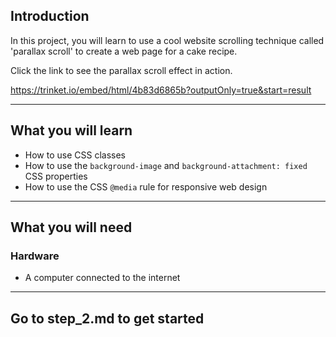 ## Introduction

In this project, you will learn to use a cool website scrolling technique called 'parallax scroll' to create a web page for a cake recipe.

Click the link to see the parallax scroll effect in action.

https://trinket.io/embed/html/4b83d6865b?outputOnly=true&start=result

---
What you will learn
---

+ How to use CSS classes
+ How to use the `background-image` and `background-attachment: fixed` CSS properties
+ How to use the CSS `@media` rule for responsive web design

---
What you will need
---

### Hardware
+ A computer connected to the internet


---
Go to step_2.md to get started
---
